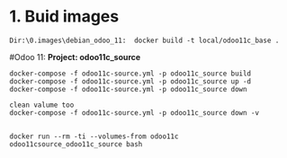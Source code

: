 # 1. Buid images
    Dir:\0.images\debian_odoo_11:  docker build -t local/odoo11c_base .

#Odoo 11:
**Project: odoo11c_source**

    docker-compose -f odoo11c-source.yml -p odoo11c_source build
    docker-compose -f odoo11c-source.yml -p odoo11c_source up -d
    docker-compose -f odoo11c-source.yml -p odoo11c_source down
    
    clean valume too
    docker-compose -f odoo11c-source.yml -p odoo11c_source down -v


    docker run --rm -ti --volumes-from odoo11c odoo11csource_odoo11c_source bash
